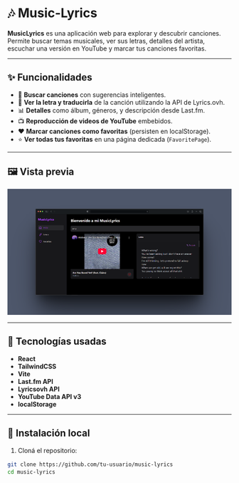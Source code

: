 # 🎶 Music-Lyrics

**MusicLyrics** es una aplicación web para explorar y descubrir canciones. Permite buscar temas musicales, ver sus letras, detalles del artista, escuchar una versión en YouTube y marcar tus canciones favoritas.

---

## ✨ Funcionalidades

- 🔎 **Buscar canciones** con sugerencias inteligentes.
- 🎤 **Ver la letra y traducirla** de la canción utilizando la API de Lyrics.ovh.
- 📊 **Detalles** como álbum, géneros, y descripción desde Last.fm.
- 📺 **Reproducción de videos de YouTube** embebidos.
- ❤️ **Marcar canciones como favoritas** (persisten en localStorage).
- ⭐ **Ver todas tus favoritas** en una página dedicada (`FavoritePage`).

---

## 🖼️ Vista previa

![preview](public/MusicLyricsImg.png)

---
## 🧱 Tecnologías usadas

- **React**
- **TailwindCSS**
- **Vite**
- **Last.fm API**
- **Lyricsovh API**
- **YouTube Data API v3**
- **localStorage**

---

## 🚀 Instalación local

1. Cloná el repositorio:

```bash
git clone https://github.com/tu-usuario/music-lyrics
cd music-lyrics
